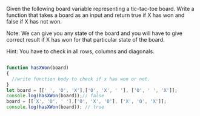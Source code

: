 Given the following board variable representing a tic-tac-toe board. Write a function that takes a board as an input and return true if X has won and false if X has not won.

Note: We can give you any state of the board and you will have to give correct result if X has won for that particular state of the board.

Hint: You have to check in all rows, columns and diagonals.

```js

function hasXWon(board)
{
  //write function body to check if x has won or not.
}
let board = [[' ', 'O', 'X'],['O', 'X', ' '], ['O', ' ', 'X']];
console.log(hasXWon(board));// false
board = [['X', 'O', ' '],['O', 'X', 'O'], ['X', 'O', 'X']];
console.log(hasXWon(board)); // true

```
